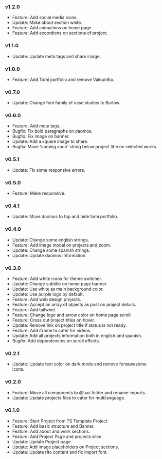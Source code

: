 ### v1.2.0

-   Feature: Add social media icons.
-   Update: Make about section white.
-   Feature: Add animations on home page.
-   Feature: Add accordions on sections of project.

### v1.1.0

-   Update: Update meta tags and share image.

### v1.0.0

-   Feature: Add Tomi portfolio and remove Vaikuntha.

### v0.7.0

-   Update: Change font family of case studies to Barlow.

### v0.6.0

-   Feature: Add meta tags.
-   Bugfix: Fix bold paragraphs on daomos.
-   Bugfix: Fix image on banner.
-   Update: Add a square image to share.
-   Bugfix: Move 'coming soon' string below project title on selected works.

### v0.5.1

-   Update: Fix some responsive errors.

### v0.5.0

-   Feature: Make responsive.

### v0.4.1

-   Update: Move daomos to top and hide tomi portfolio.

### v0.4.0

-   Update: Change some english strings.
-   Feature: Add image modal on projects and zoom.
-   Update: Change some spanish strings.
-   Update: Update daomos information.

### v0.3.0

-   Feature: Add white icons for theme switcher.
-   Update: Change subtitle on home page banner.
-   Update: Use white as main background color.
-   Update: Use purple logo by default.
-   Feature: Add web design projects.
-   Feature: Accept an array of objects as post on project details.
-   Feature: Add tailwind.
-   Feature: Change logo and arrow color on home page scroll.
-   Feature: Cross out project titles on hover.
-   Update: Remove link on project title if status is not ready.
-   Feature: Add iframe to cater for videos.
-   Update: Add all projects information both in english and spanish.
-   Bugfix: Add dependencies on scroll effects.

### v0.2.1

-   Update: Update text color on dark mode and remove fontawesome icons.

### v0.2.0

-   Feature: Move all components to @tsui folder and rename imports.
-   Update: Update projects files to cater for multilanguage.

### v0.1.0

-   Feature: Start Project from TS Template Project.
-   Feature: Add basic structure and Banner.
-   Feature: Add about and work sections.
-   Feature: Add Project Page and projects slice.
-   Update: Update Project page.
-   Update: Add image placeholders on Project sections.
-   Update: Update rito content and fix import font.
